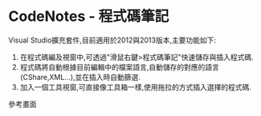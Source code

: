CodeNotes - 程式碼筆記
=========

Visual Studio擴充套件,目前適用於2012與2013版本,主要功能如下:

1. 在程式碼編及視窗中,可透過"滑鼠右鍵>程式碼筆記"快速儲存與插入程式碼.
2. 程式碼將自動根據目前編輯中的檔案語言,自動儲存的對應的語言(CShare,XML...),並在插入時自動篩選.
3. 加入一個工具視窗,可直接像工具箱一樣,使用拖拉的方式插入選擇的程式碼.

參考畫面
